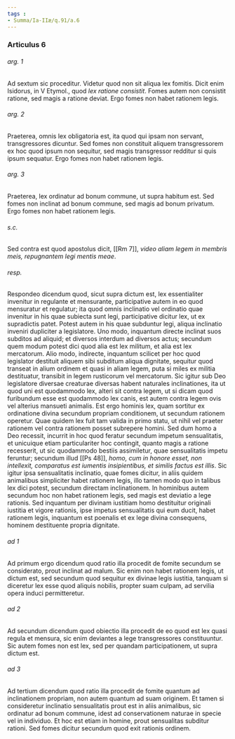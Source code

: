 ```yaml
---
tags : 
- Summa/Ia-IIæ/q.91/a.6
---
```


### Articulus 6

###### arg. 1
Ad sextum sic proceditur. Videtur quod non sit aliqua lex fomitis. Dicit enim Isidorus, in V Etymol., quod *lex ratione consistit*. Fomes autem non consistit ratione, sed magis a ratione deviat. Ergo fomes non habet rationem legis.

###### arg. 2
Praeterea, omnis lex obligatoria est, ita quod qui ipsam non servant, transgressores dicuntur. Sed fomes non constituit aliquem transgressorem ex hoc quod ipsum non sequitur, sed magis transgressor redditur si quis ipsum sequatur. Ergo fomes non habet rationem legis.

###### arg. 3
Praeterea, lex ordinatur ad bonum commune, ut supra habitum est. Sed fomes non inclinat ad bonum commune, sed magis ad bonum privatum. Ergo fomes non habet rationem legis.

###### s.c.
Sed contra est quod apostolus dicit, [[Rm 7]], *video aliam legem in membris meis, repugnantem legi mentis meae*.

###### resp.
Respondeo dicendum quod, sicut supra dictum est, lex essentialiter invenitur in regulante et mensurante, participative autem in eo quod mensuratur et regulatur; ita quod omnis inclinatio vel ordinatio quae invenitur in his quae subiecta sunt legi, participative dicitur lex, ut ex supradictis patet. Potest autem in his quae subduntur legi, aliqua inclinatio inveniri dupliciter a legislatore. Uno modo, inquantum directe inclinat suos subditos ad aliquid; et diversos interdum ad diversos actus; secundum quem modum potest dici quod alia est lex militum, et alia est lex mercatorum. Alio modo, indirecte, inquantum scilicet per hoc quod legislator destituit aliquem sibi subditum aliqua dignitate, sequitur quod transeat in alium ordinem et quasi in aliam legem, puta si miles ex militia destituatur, transibit in legem rusticorum vel mercatorum. Sic igitur sub Deo legislatore diversae creaturae diversas habent naturales inclinationes, ita ut quod uni est quodammodo lex, alteri sit contra legem, ut si dicam quod furibundum esse est quodammodo lex canis, est autem contra legem ovis vel alterius mansueti animalis. Est ergo hominis lex, quam sortitur ex ordinatione divina secundum propriam conditionem, ut secundum rationem operetur. Quae quidem lex fuit tam valida in primo statu, ut nihil vel praeter rationem vel contra rationem posset subrepere homini. Sed dum homo a Deo recessit, incurrit in hoc quod feratur secundum impetum sensualitatis, et unicuique etiam particulariter hoc contingit, quanto magis a ratione recesserit, ut sic quodammodo bestiis assimiletur, quae sensualitatis impetu feruntur; secundum illud [[Ps 48]], *homo, cum in honore esset, non intellexit, comparatus est iumentis insipientibus, et similis factus est illis*. Sic igitur ipsa sensualitatis inclinatio, quae fomes dicitur, in aliis quidem animalibus simpliciter habet rationem legis, illo tamen modo quo in talibus lex dici potest, secundum directam inclinationem. In hominibus autem secundum hoc non habet rationem legis, sed magis est deviatio a lege rationis. Sed inquantum per divinam iustitiam homo destituitur originali iustitia et vigore rationis, ipse impetus sensualitatis qui eum ducit, habet rationem legis, inquantum est poenalis et ex lege divina consequens, hominem destituente propria dignitate.

###### ad 1
Ad primum ergo dicendum quod ratio illa procedit de fomite secundum se considerato, prout inclinat ad malum. Sic enim non habet rationem legis, ut dictum est, sed secundum quod sequitur ex divinae legis iustitia, tanquam si diceretur lex esse quod aliquis nobilis, propter suam culpam, ad servilia opera induci permitteretur.

###### ad 2
Ad secundum dicendum quod obiectio illa procedit de eo quod est lex quasi regula et mensura, sic enim deviantes a lege transgressores constituuntur. Sic autem fomes non est lex, sed per quandam participationem, ut supra dictum est.

###### ad 3
Ad tertium dicendum quod ratio illa procedit de fomite quantum ad inclinationem propriam, non autem quantum ad suam originem. Et tamen si consideretur inclinatio sensualitatis prout est in aliis animalibus, sic ordinatur ad bonum commune, idest ad conservationem naturae in specie vel in individuo. Et hoc est etiam in homine, prout sensualitas subditur rationi. Sed fomes dicitur secundum quod exit rationis ordinem.

